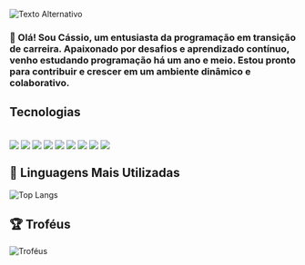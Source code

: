 ![Texto Alternativo](https://user-images.githubusercontent.com/74038190/213910845-af37a709-8995-40d6-be59-724526e3c3d7.gif)

### 👋 Olá! Sou Cássio, um entusiasta da programação em transição de carreira. Apaixonado por desafios e aprendizado contínuo, venho estudando programação há um ano e meio. Estou pronto para contribuir e crescer em um ambiente dinâmico e colaborativo.

## Tecnologias 
<div style= 'display: inline_block'> <br/>
  <img align='center' all='html5' src='https://img.shields.io/badge/HTML5-E34F26?style=for-the-badge&logo=html5&logoColor=white' /> 
  <img align='center' all='css3' src='https://img.shields.io/badge/CSS3-1572B6?style=for-the-badge&logo=css3&logoColor=white' /> 
  <img align='center' all='sass' src='https://img.shields.io/badge/Sass-CC6699?style=for-the-badge&logo=sass&logoColor=white' /> 
   <img align='center' all='sass' src= 'https://img.shields.io/badge/Node.js-43853D?style=for-the-badge&logo=node.js&logoColor=white'/> 
  <img align='center' all='javascript' src='https://img.shields.io/badge/JavaScript-F7DF1E?style=for-the-badge&logo=javascript&logoColor=black' /> 
  <img align='center' all='typescript' src='https://img.shields.io/badge/TypeScript-007ACC?style=for-the-badge&logo=typescript&logoColor=white' /> 
   <img align='center' all='react' src=' https://img.shields.io/badge/React-20232A?style=for-the-badge&logo=react&logoColor=61DAFB' /> 
    <img align='center' all='mysql' src='https://img.shields.io/badge/MySQL-00000F?style=for-the-badge&logo=mysql&logoColor=white' /> 
     <img align='center' all='mongodb' src='https://img.shields.io/badge/MongoDB-4EA94B?style=for-the-badge&logo=mongodb&logoColor=white' /> 
</div>

## 🚀 Linguagens Mais Utilizadas

![Top Langs](https://github-readme-stats.vercel.app/api/top-langs/?username=Cassio-Ares&layout=compact&theme=radical)

## 🏆 Troféus

![Troféus](https://github-profile-trophy.vercel.app/?username=Cassio-Ares&theme=radical)
